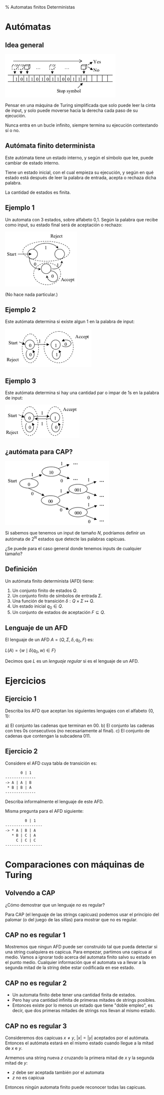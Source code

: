% Automatas finitos Deterministas

# Autómatas

## Idea general

![](automata1.png)

Pensar en una máquina de Turing simplificada que solo puede leer la cinta de input, y solo puede
moverse hacia la derecha cada paso de su ejecución.

Nunca entra en un bucle infinito, siempre termina su ejecución contestando sí o no.

## Autómata finito determinista

Este autómata tiene un estado interno, y según el símbolo que lee, puede cambiar de
estado interno.

Tiene un estado inicial, con el cual empieza su ejecución, y según en qué estado
está después de leer la palabra de entrada, acepta o rechaza dicha palabra.

La cantidad de estados es finita.

## Ejemplo 1

Un automata con 3 estados, sobre alfabeto 0,1. Según la palabra que recibe como input,
su estado final será de aceptación o rechazo:

![](automata2.png)

(No hace nada particular.)

## Ejemplo 2

Este autómata determina si existe algun 1 en la palabra de input:

![](automata3.png)


## Ejemplo 3

Este autómata determina si hay una cantidad par o impar de 1s en la palabra de input:

![](automata4.png)

## ¿autómata para CAP?

![](automata5.png)

Si sabemos que tenemos un input de tamaño $N$, podríamos definir un autómata de $2^N$ estados
que detecte las palabras capícuas.

¿Se puede para el caso general donde tenemos inputs
de cualquier tamaño?

## Definición

Un autómata finito determinista (AFD) tiene:

 1. Un conjunto finito de estados $Q$.
 2. Un conjunto finito de símbolos de entrada $Σ$.
 3. Una función de transición $δ : Q \times Σ \mapsto Q$.
 4. Un estado inicial $q_0 \in Q$.
 5. Un conjunto de estados de aceptación $F \subseteq Q$.

## Lenguaje de un AFD

El lenguaje de un AFD $A=(Q, Σ, δ , q_0 , F)$ es:

$L(A) = \{w \mid \delta(q_0,w) \in F \}$

Decimos que $L$ es un *lenguaje regular* si es el lenguaje de un AFD.

# Ejercicios

## Ejercicio 1

Describa los AFD que aceptan los siguientes lenguajes con el alfabeto $\{0, 1\}$:

 a) El conjunto las cadenas que terminan en 00.
 b) El conjunto las cadenas con tres 0s consecutivos (no necesariamente al final).
 c) El conjunto de cadenas que contengan la subcadena 011.

## Ejercicio 2

Considere el AFD cuya tabla de transición es:

~~~
       0 | 1
--------------
-> A | A | B
 * B | B | A
--------------
~~~

Describa informalmente el lenguaje de este AFD.

Misma pregunta para el AFD siguiente: 


~~~
         0 | 1
-----------------
-> * A | B | A
   * B | C | A
     C | C | C
-----------------
~~~

# Comparaciones con máquinas de Turing

## Volvendo a CAP

¿Cómo demostrar que un lenguaje *no* es regular?

Para CAP (el lenguaje de las strings capicuas) podemos usar el principio del palomar
(o del juego de las sillas) para mostrar que no es regular.

## CAP no es regular 1

Mostremos que ningun AFD puede ser construido tal que pueda detectar si una string
cualquiera es capicua. Para empezar, partimos una capicua al medio. Vamos a ignorar
todo acerca del automata finito salvo su estado en el punto medio. Cualquier
información que el automata va a llevar a la segunda mitad de la string debe estar
codificada en ese estado.

## CAP no es regular 2

* Un automata finito debe tener una cantidad finita de estados.
* Pero hay una cantidad infinita de primeras mitades de strings posibles.
* Entonces existe por lo menos un estado que tiene "doble empleo", es decir,
  que dos primeras mitades de strings nos llevan al mismo estado.

## CAP no es regular 3

Consideremos dos capicuas $x \neq y$, $|x| = |y|$ aceptados por el autómata.
Entonces el autómata estará en el mismo estado cuando llegue a la mitad de $x$ e $y$.

Armemos una string nueva $z$ cruzando la primera mitad de $x$ y la segunda mitad de $y$:

* $z$ debe ser aceptada también por el automata
* $z$ no es capicua

Entonces ningún automata finito puede reconocer todas las capicuas.



